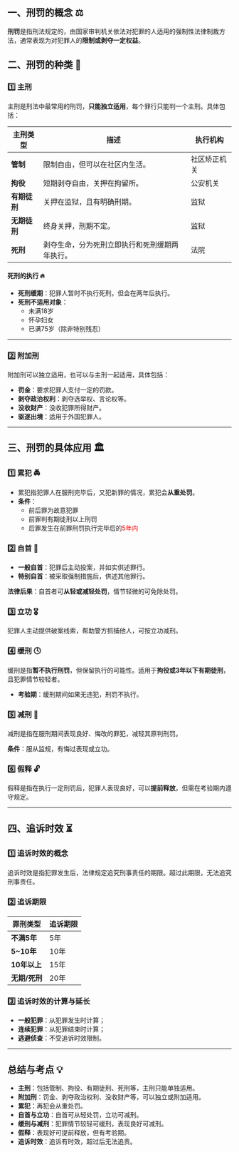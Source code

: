 
## 一、刑罚的概念 ⚖️

**刑罚**是指刑法规定的，由国家审判机关依法对犯罪的人适用的强制性法律制裁方法，通常表现为对犯罪人的**限制或剥夺一定权益**。

## 二、刑罚的种类 🔴

### 1️⃣ **主刑**  
主刑是刑法中最常用的刑罚，**只能独立适用**，每个罪行只能判一个主刑。具体包括：

| 主刑类型    | 描述                                     | 执行机构    |
|------------|----------------------------------------|------------|
| **管制**   | 限制自由，但可以在社区内生活。                          | 社区矫正机关 |
| **拘役**   | 短期剥夺自由，关押在拘留所。                              | 公安机关    |
| **有期徒刑** | 关押在监狱，且有明确刑期。                             | 监狱        |
| **无期徒刑** | 终身关押，刑期不定。                                  | 监狱        |
| **死刑**   | 剥夺生命，分为死刑立即执行和死刑缓期两年执行。              | 法院        |

#### **死刑的执行** 🔥
- **死刑缓期**：犯罪人暂时不执行死刑，但会在两年后执行。
- **死刑不适用对象**：
  - 未满18岁
  - 怀孕妇女
  - 已满75岁（除非特别残忍）

---

### 2️⃣ **附加刑**  
附加刑可以独立适用，也可以与主刑一起适用，具体包括：

- **罚金**：要求犯罪人支付一定的罚款。
- **剥夺政治权利**：剥夺选举权、言论权等。
- **没收财产**：没收犯罪所得财产。
- **驱逐出境**：适用于外国犯罪人。

---

## 三、刑罚的具体应用 🏛️

### 1️⃣ **累犯** 🚔  
- 累犯指犯罪人在服刑完毕后，又犯新罪的情况，累犯会**从重处罚**。
- **条件**：
  - 前后罪为故意犯罪
  - 前罪判有期徒刑以上刑罚
  - 后罪发生在前罪刑罚执行完毕后的<font color="#ff0000">5年内</font>

### 2️⃣ **自首** 🤝  
- **一般自首**：犯罪后主动投案，并如实供述罪行。
- **特别自首**：被采取强制措施后，供述其他罪行。

**法律后果**：自首者可**从轻或减轻处罚**，情节轻微的可免除处罚。

### 3️⃣ **立功** 🎖️  
犯罪人主动提供破案线索，帮助警方抓捕他人，可按立功减刑。

### 4️⃣ **缓刑** 🕓  
缓刑是指**暂不执行刑罚**，但保留执行的可能性。适用于**拘役或3年以下有期徒刑**，且犯罪情节较轻者。

- **考验期**：缓刑期间如果无违犯，刑罚不执行。

### 5️⃣ **减刑** 🔽  
减刑是指在服刑期间表现良好、悔改的罪犯，减轻其原判刑罚。

**条件**：服从监规，有悔过表现或立功。

### 6️⃣ **假释** 🔓  
假释是指在执行一定刑罚后，犯罪人表现良好，可以**提前释放**，但需在考验期内遵守规定。

---

## 四、追诉时效 ⏳

### 1️⃣ **追诉时效的概念**  
追诉时效是指犯罪发生后，法律规定追究刑事责任的期限。超过此期限，无法追究刑事责任。

### 2️⃣ **追诉期限**  
| 罪刑类型     | 追诉期限   |
|-------------|-----------|
| **不满5年**  | 5年       |
| **5~10年**   | 10年      |
| **10年以上** | 15年      |
| **无期/死刑** | 20年      |

### 3️⃣ **追诉时效的计算与延长**  
- **一般犯罪**：从犯罪发生时计算；
- **连续犯罪**：从犯罪结束时计算；
- **逃避侦查**：不受追诉时效限制。

---

## **总结与考点** 💡

- **主刑**：包括管制、拘役、有期徒刑、死刑等，主刑只能单独适用。
- **附加刑**：罚金、剥夺政治权利、没收财产等，可以独立或附加适用。
- **累犯**：再犯会从重处罚。
- **自首与立功**：自首可从轻处罚，立功可减刑。
- **缓刑与减刑**：犯罪情节较轻可缓刑，表现良好可减刑。
- **假释**：表现好可提前释放，但有考验期。
- **追诉时效**：追诉有时效，超过后无法追责。


